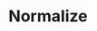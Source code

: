 ---
title: "Normalize"

categories: ['']

tags: ['Normalize']

arabic: ['تطبيع']

publishers: ['المعالجة اﻵلية للنصوص العربية']

types: "word"

slug: ""
---